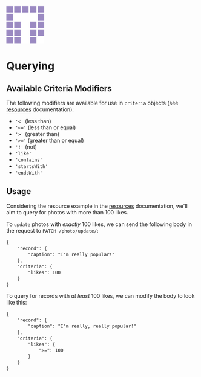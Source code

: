 
![Tendigi Logo](assets/logo.png)
# Querying

## Available Criteria Modifiers

The following modifiers are available for use in `criteria` objects (see [resources](./resources.md) documentation):

* `'<'` (less than)
* `'<='` (less than or equal)
* `'>'` (greater than)
* `'>='` (greater than or equal)
* `'!'` (not)
* `'like'`
* `'contains'`
* `'startsWith'`
* `'endsWith'`

## Usage

Considering the resource example in the [resources](./resources.md) documentation, we'll aim to query for photos with more than 100 likes.

To `update` photos with _exactly_ 100 likes, we can send the following body in the request to `PATCH /photo/update/`:

```
{
    "record": {
        "caption": "I'm really popular!"
    },
    "criteria": {
        "likes": 100
    }
}
```

To query for records with *at least* 100 likes, we can modify the body to look like this:

```
{
    "record": {
        "caption": "I'm really, really popular!"
    },
    "criteria": {
        "likes": {
        	">=": 100
        }
    }
}
```



